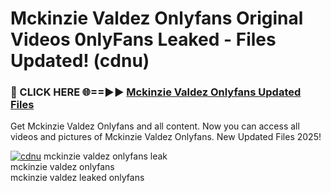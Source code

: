 # Mckinzie Valdez Onlyfans Original Videos 0nlyFans Leaked - Files Updated! (cdnu)

<h3>🔴 CLICK HERE 🌐==►► <a href="https://tinyurl.com/4seja8ks" rel="nofollow">Mckinzie Valdez Onlyfans Updated Files</a></h3>

Get Mckinzie Valdez Onlyfans and all content. Now you can access all videos and pictures of Mckinzie Valdez Onlyfans. New Updated Files 2025!

[![cdnu](https://i.imgur.com/EWjZXRe.gif)](https://tinyurl.com/4seja8ks)
mckinzie valdez onlyfans leak<br>
mckinzie valdez onlyfans<br>
mckinzie valdez leaked onlyfans